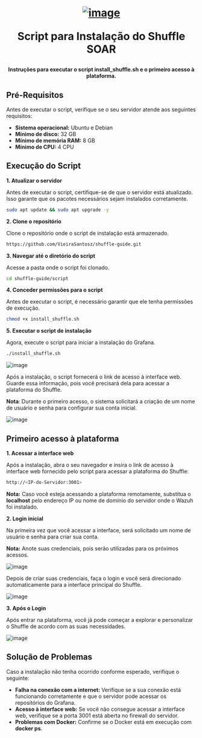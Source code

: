 <h1 align="center">

[![image](https://github.com/Shuffle/Shuffle/blob/main/frontend/public/images/Shuffle_logo_new.png)](https://shuffler.io/)

Script para Instalação do Shuffle SOAR

</h1>

<h4 align="center">

Instruções para executar o script install_shuffle.sh e o primeiro acesso à plataforma. 

</h4>

## Pré-Requisitos

Antes de executar o script, verifique se o seu servidor atende aos seguintes requisitos:

- **Sistema operacional:** Ubuntu e Debian
- **Mínimo de disco:** 32 GB
- **Mínimo de memória RAM:** 8 GB
- **Mínimo de CPU:** 4 CPU


## Execução do Script
**1. Atualizar o servidor**

Antes de executar o script, certifique-se de que o servidor está atualizado. Isso garante que os pacotes necessários sejam instalados corretamente.
```bash
sudo apt update && sudo apt upgrade -y
```

**2. Clone o repositório**

Clone o repositório onde o script de instalação está armazenado.
```bash
https://github.com/VieiraSantosz/shuffle-guide.git
```

**3. Navegar até o diretório do script**

Acesse a pasta onde o script foi clonado.
```bash
cd shuffle-guide/script
```

**4. Conceder permissões para o script**

Antes de executar o script, é necessário garantir que ele tenha permissões de execução.
```bash
chmod +x install_shuffle.sh
```

**5. Executar o script de instalação**

Agora, execute o script para iniciar a instalação do Grafana.
```bash
./install_shuffle.sh
```

![image](https://github.com/user-attachments/assets/14ae505e-8a8d-48a4-b260-f7bfa282653e)


Após a instalação, o script fornecerá o link de acesso à interface web. Guarde essa informação, pois você precisará dela para acessar a plataforma do Shuffle.

**Nota**: Durante o primeiro acesso, o sistema solicitará a criação de um nome de usuário e senha para configurar sua conta inicial.

![image](https://github.com/user-attachments/assets/ed710890-9ce9-432f-ba07-95325ea54f9f)



## Primeiro acesso à plataforma
**1. Acessar a interface web**

Após a instalação, abra o seu navegador e insira o link de acesso à interface web fornecido pelo script para acessar a plataforma do Shuffle:
```bash
http://<IP-do-Servidor:3001>
```
**Nota:** Caso você esteja acessando a plataforma remotamente, substitua o **localhost** pelo endereço IP ou nome de domínio do servidor onde o Wazuh foi instalado.

**2. Login inicial**

Na primeira vez que você acessar a interface, será solicitado um nome de usuário e senha para criar sua conta.

**Nota:** Anote suas credenciais, pois serão utilizadas para os próximos acessos.

![image](https://github.com/user-attachments/assets/3a7e4df0-e982-4c6a-9021-51824d107508)

Depois de criar suas credenciais, faça o login e você será direcionado automaticamente para a interface principal do Shuffle.

![image](https://github.com/user-attachments/assets/975c9638-38ef-4dc5-93a0-bc6296677dea)

**3. Após o Login**

Após entrar na plataforma, você já pode começar a explorar e personalizar o Shuffle de acordo com as suas necessidades.

![image](https://github.com/user-attachments/assets/9b1e01e0-ba1b-469d-a57c-ad431f61fbb5)

## Solução de Problemas
Caso a instalação não tenha ocorrido conforme esperado, verifique o seguinte:

- **Falha na conexão com a internet:** Verifique se a sua conexão está funcionando corretamente e que o servidor pode acessar os repositórios do Grafana.
- **Acesso à interface web:** Se você não consegue acessar a interface web, verifique se a porta 3001 está aberta no firewall do servidor.
- **Problemas com Docker:** Confirme se o Docker está em execução com **docker ps**.
